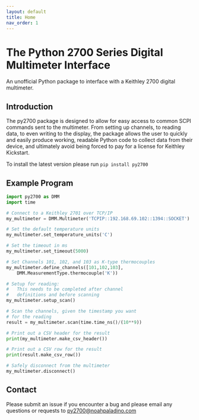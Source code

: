 ```yaml
---
layout: default
title: Home
nav_order: 1
---
```



# The Python 2700 Series Digital Multimeter Interface
An unofficial Python package to interface with a Keithley 2700 digital multimeter.

## Introduction
The py2700 package is designed to allow for easy access to common SCPI commands sent to the multimeter. From setting up channels, to reading data, to even writing to the display, the package allows the user to quickly and easily produce working, readable Python code to collect data from their device, and ultimately avoid being forced to pay for a license for Keithley Kickstart.

To install the latest version please run `pip install py2700`

## Example Program
```python 
import py2700 as DMM
import time

# Connect to a Keithley 2701 over TCP/IP
my_multimeter = DMM.Multimeter('TCPIP::192.168.69.102::1394::SOCKET')

# Set the default temperature units
my_multimeter.set_temperature_units('C')

# Set the timeout in ms
my_multimeter.set_timeout(5000)

# Set Channels 101, 102, and 103 as K-type thermocouples
my_multimeter.define_channels([101,102,103],
    DMM.MeasurementType.thermocouple('K'))

# Setup for reading: 
#   This needs to be completed after channel
#   definitions and before scanning
my_multimeter.setup_scan()

# Scan the channels, given the timestamp you want 
# for the reading
result = my_multimeter.scan(time.time_ns()/(10**9))

# Print out a CSV header for the result
print(my_multimeter.make_csv_header())

# Print out a CSV row for the result
print(result.make_csv_row())

# Safely disconnect from the multimeter
my_multimeter.disconnect()
```
## Contact
Please submit an issue if you encounter a bug and please email any questions or requests to py2700@noahpaladino.com
